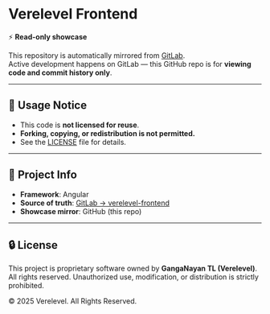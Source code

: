 # Verelevel Frontend

⚡ **Read-only showcase**

This repository is automatically mirrored from [GitLab](https://gitlab.com/verelevel/verelevel-frontend).  
Active development happens on GitLab — this GitHub repo is for **viewing code and commit history only**.  

---

## 🚫 Usage Notice
- This code is **not licensed for reuse**.  
- **Forking, copying, or redistribution is not permitted.**  
- See the [LICENSE](./LICENSE) file for details.  

---

## 📌 Project Info
- **Framework**: Angular  
- **Source of truth**: [GitLab → verelevel-frontend](https://gitlab.com/verelevel/verelevel-frontend)  
- **Showcase mirror**: GitHub (this repo)

---

## 🔒 License
This project is proprietary software owned by **GangaNayan TL (Verelevel)**.  
All rights reserved. Unauthorized use, modification, or distribution is strictly prohibited.

© 2025 Verelevel. All Rights Reserved.






